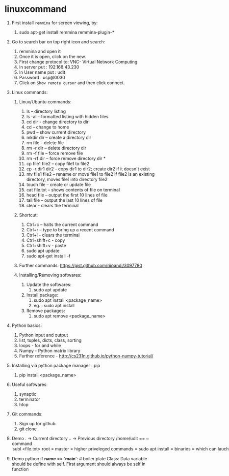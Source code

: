 # linuxcommand
1. First install `remmina` for screen viewing, by:
	1. sudo apt-get install remmina remmina-plugin-*

2. Go to search bar on top right icon and search:
	1. remmina and open it
	2. Once it is open, click on the new.
	3. First change protocol to: VNC- Virtual Network Computing 
	3. In server put : 192.168.43.230
	4. In User name put : udit
	5. Password : usp@0030
	6. Click on `Show remote cursor` and then click connect.

3. Linux commands:
	1. Linux/Ubuntu commands:
		1. ls – directory listing
		2. ls -al – formatted listing with hidden files
		3. cd dir - change directory to dir
		4. cd – change to home
		5. pwd – show current directory
		6. mkdir dir – create a directory dir
		7. rm file – delete file
		8. rm -r dir – delete directory dir
		9. rm -f file – force remove file
		10. rm -rf dir – force remove directory dir *
		11. cp file1 file2 – copy file1 to file2
		12. cp -r dir1 dir2 – copy dir1 to dir2; create dir2 if it doesn't exist
		13. mv file1 file2 – rename or move file1 to file2 if file2 is an existing directory, moves file1 into directory file2
		14. touch file – create or update file
		15. cat file.txt – shows contents of file on terminal
		16. head file – output the first 10 lines of file
		17. tail file – output the last 10 lines of file
		18. clear - clears the terminal
		
	2. Shortcut:
		1. Ctrl+c – halts the current command
		2. Ctrl+r – type to bring up a recent command
		3. Ctrl+l - clears the terminal
		4. Ctrl+shift+c - copy
		5. Ctrl+shift+v - paste
		6. sudo apt update
		7. sudo apt-get install -f

	3. Further commands: https://gist.github.com/riipandi/3097780

	4. Installing/Removing softwares:
		1. Update the softwares:
			1. sudo apt update
		2. Install package:
			1. sudo apt install <package_name>
			2. eg. : sudo apt install <htop>
		3. Remove packages:
			1. sudo apt remove <package_name>

4. Python basics:
	1. Python input and output
	2. list, tuples, dicts, class, sorting
	3. loops - for and while
	5. Numpy - Python matrix library
	6. Further reference - http://cs231n.github.io/python-numpy-tutorial/

5. Installing via python package manager : pip
	1. pip install <package_name>

6. Useful softwares:
	1. synaptic
	2. terminator
	3. htop

7. Git commands:
	1. Sign up for github.
	2. git clone <url>


8. Demo
	. -> Current directory
	.. -> Previous directory
	/home/udit == ~
	command <option> <argument>
	subl <file.txt>
	root = master = higher priveleged commands = sudo
	apt install = binaries = which can lauch from terminal

9. Demo python
	if __name__ == '__main__':		# boiler plate
	Class:
		Data variable should be define with self.
		First argument should always be self in function
